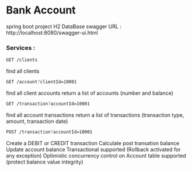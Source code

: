 # Bank Account
spring boot project
H2 DataBase
swagger URL : http://localhost:8080/swagger-ui.html

### Services :
```sh
GET /clients
```
find all clients
```sh
GET /account?clientId=10001
```
find all client accounts
return a list of accounts (number and balance)

```sh
GET /transaction?accountId=10001
```
find all account transactions
return a list of transactions (transaction type, amount, transaction date)
```sh
POST /transaction?accountId=10001
```
Create a DEBIT or CREDIT transaction 
Calculate post transation balance
Update account balance
Transactional supported (Rollback activated for any exception) 
Optimistic concurrency control on Account table supported (protect balance value integrity)
